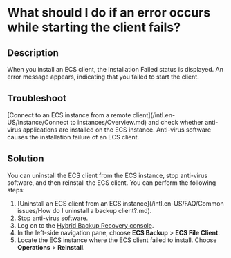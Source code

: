 # What should I do if an error occurs while starting the client fails?

## Description

When you install an ECS client, the Installation Failed status is displayed. An error message appears, indicating that you failed to start the client.

## Troubleshoot

[Connect to an ECS instance from a remote client](/intl.en-US/Instance/Connect to instances/Overview.md) and check whether anti-virus applications are installed on the ECS instance. Anti-virus software causes the installation failure of an ECS client.

## Solution

You can uninstall the ECS client from the ECS instance, stop anti-virus software, and then reinstall the ECS client. You can perform the following steps:

1.  [Uninstall an ECS client from an ECS instance](/intl.en-US/FAQ/Common issues/How do I uninstall a backup client?.md).
2.  Stop anti-virus software.
3.  Log on to the [Hybrid Backup Recovery console](https://hbr.console.aliyun.com).
4.  In the left-side navigation pane, choose **ECS Backup** \> **ECS File Client**.
5.  Locate the ECS instance where the ECS client failed to install. Choose **Operations** \> **Reinstall**.

